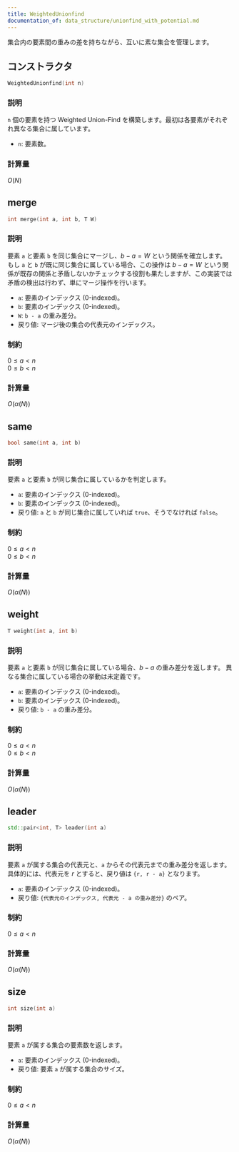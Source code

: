 ```yaml
---
title: WeightedUnionfind
documentation_of: data_structure/unionfind_with_potential.md
---
```

集合内の要素間の重みの差を持ちながら、互いに素な集合を管理します。

## コンストラクタ

```cpp
WeightedUnionfind(int n)
```

### 説明

`n` 個の要素を持つ Weighted Union-Find を構築します。最初は各要素がそれぞれ異なる集合に属しています。

- `n`: 要素数。

### 計算量

$O(N)$

## merge

```cpp
int merge(int a, int b, T W)
```

### 説明

要素 `a` と要素 `b` を同じ集合にマージし、$b - a = W$ という関係を確立します。
もし `a` と `b` が既に同じ集合に属している場合、この操作は $b - a = W$ という関係が既存の関係と矛盾しないかチェックする役割も果たしますが、この実装では矛盾の検出は行わず、単にマージ操作を行います。

- `a`: 要素のインデックス (0-indexed)。
- `b`: 要素のインデックス (0-indexed)。
- `W`: `b - a` の重み差分。
- 戻り値: マージ後の集合の代表元のインデックス。

### 制約

$0 \le a < n$ <br>
$0 \le b < n$

### 計算量

$O(\alpha(N))$

## same

```cpp
bool same(int a, int b)
```

### 説明

要素 `a` と要素 `b` が同じ集合に属しているかを判定します。

- `a`: 要素のインデックス (0-indexed)。
- `b`: 要素のインデックス (0-indexed)。
- 戻り値: `a` と `b` が同じ集合に属していれば `true`、そうでなければ `false`。

### 制約

$0 \le a < n$ <br>
$0 \le b < n$

### 計算量

$O(\alpha(N))$

## weight

```cpp
T weight(int a, int b)
```

### 説明

要素 `a` と要素 `b` が同じ集合に属している場合、$b - a$ の重み差分を返します。
異なる集合に属している場合の挙動は未定義です。

- `a`: 要素のインデックス (0-indexed)。
- `b`: 要素のインデックス (0-indexed)。
- 戻り値: `b - a` の重み差分。

### 制約

$0 \le a < n$ <br>
$0 \le b < n$

### 計算量

$O(\alpha(N))$

## leader

```cpp
std::pair<int, T> leader(int a)
```

### 説明

要素 `a` が属する集合の代表元と、`a` からその代表元までの重み差分を返します。
具体的には、代表元を $r$ とすると、戻り値は `{r, r - a}` となります。

- `a`: 要素のインデックス (0-indexed)。
- 戻り値: `{代表元のインデックス, 代表元 - a の重み差分}` のペア。

### 制約

$0 \le a < n$

### 計算量

$O(\alpha(N))$

## size

```cpp
int size(int a)
```

### 説明

要素 `a` が属する集合の要素数を返します。

- `a`: 要素のインデックス (0-indexed)。
- 戻り値: 要素 `a` が属する集合のサイズ。

### 制約

$0 \le a < n$

### 計算量

$O(\alpha(N))$
